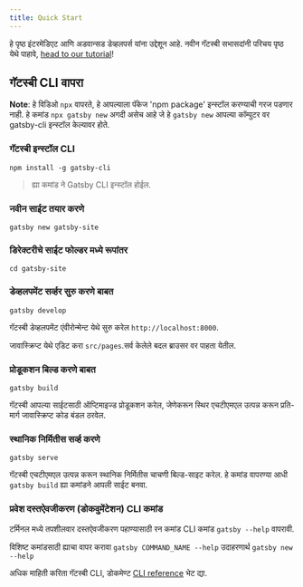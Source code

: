 ```yaml
---
title: Quick Start
---
```


हे पृष्ठ इंटरमेडिएट आणि अडवान्सड डेव्हलपर्स यांना उद्देशून आहे. नवीन गॅटस्बी सभासदांनी परिचय पृष्ठ येथे पाहावे, [head to our tutorial](/tutorial/)!

## गॅटस्बी CLI वापरा 

<EggheadEmbed
  lessonLink="https://egghead.io/lessons/gatsby-quick-start-with-gatsby-create-develop-and-build-gatsby-sites-from-the-command-line"
  lessonTitle="गॅटस्बी सुरुवात: -क्रीएट डेव्हलप संचालन कमांड लाइन वरून गॅट्सबी साइट्स तयार करा"
/>

**Note**: हे विडिओ `npx` वापरते, हे आपल्याला पॅकेज 'npm package' इन्स्टॉल करण्याची गरज पडणार नाही. हे कमांड `npx gatsby new` अगदी असेच आहे जे हे `gatsby new` आपल्या कॉम्पुटर वर gatsby-cli इन्स्टॉल केल्यावर होते.


### गॅटस्बी इन्स्टॉल CLI

```shell
npm install -g gatsby-cli
```

> ह्या कमांड ने Gatsby CLI इन्स्टॉल होईल. 

### नवीन साईट तयार करणे 

```shell
gatsby new gatsby-site
```

### डिरेक्टरीचे साईट फोल्डर मध्ये रूपांतर 

```shell
cd gatsby-site
```

### डेव्हलपमेंट सर्व्हर सुरु करणे बाबत 

```shell
gatsby develop
```

 गॅटस्बी डेव्हलपमेंट एंवीरोन्मेन्ट येथे सुरु करेल `http://localhost:8000`.

जावास्क्रिप्ट येथे एडिट करा `src/pages`.सर्व केलेले बदल ब्राउसर वर पाहता येतील.
### प्रोडूकशन बिल्ड करणे बाबत 

```shell
gatsby build
```

गॅटस्बी आपल्या साईटसाठी ऑप्टिमाइज्ड प्रोडूकशन करेल, जेणेकरून स्थिर एचटीएमएल उत्पन्न करून प्रति-मार्ग जावास्क्रिप्ट कोड बंडल ठरवेल.

### स्थानिक निर्मितीस सर्व्ह करणे 

```shell
gatsby serve
```

गॅटस्बी एचटीएमएल उत्पन्न करून स्थानिक निर्मितीस चाचणी बिल्ड-साइट करेल. हे कमांड  वापरण्या आधी `gatsby build` ह्या कमांडने आपली साईट बनवा.

### प्रवेश दस्तऐवजीकरण (डोकवुमेंटेशन) CLI कमांड

टर्मिनल मध्ये तपशीलवार दस्तऐवजीकरण पहाण्यासाठी रन कमांड CLI कमांड `gatsby --help` वापरावी.

विशिष्ट कमांडसाठी ह्याचा वापर करावा `gatsby COMMAND_NAME --help` उदाहरणार्थ `gatsby new --help`

अधिक माहिती करिता गॅटस्बी CLI, डोकमेण्ट  [CLI reference](/docs/gatsby-cli/) भेट द्या.
